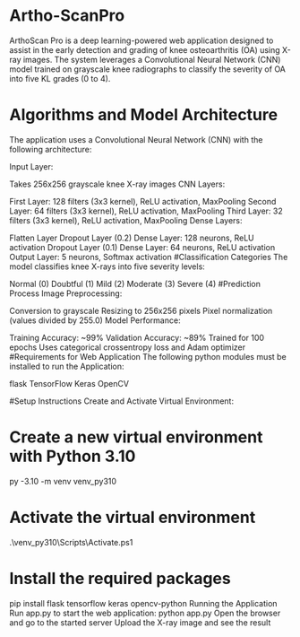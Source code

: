 # Artho-ScanPro
ArthoScan Pro is a deep learning-powered web application designed to assist in the early detection and grading of knee osteoarthritis (OA) using X-ray images. The system leverages a Convolutional Neural Network (CNN) model trained on grayscale knee radiographs to classify the severity of OA into five KL grades (0 to 4). 
# Algorithms and Model Architecture
The application uses a Convolutional Neural Network (CNN) with the following architecture:

Input Layer:

Takes 256x256 grayscale knee X-ray images
CNN Layers:

First Layer: 128 filters (3x3 kernel), ReLU activation, MaxPooling
Second Layer: 64 filters (3x3 kernel), ReLU activation, MaxPooling
Third Layer: 32 filters (3x3 kernel), ReLU activation, MaxPooling
Dense Layers:

Flatten Layer
Dropout Layer (0.2)
Dense Layer: 128 neurons, ReLU activation
Dropout Layer (0.1)
Dense Layer: 64 neurons, ReLU activation
Output Layer: 5 neurons, Softmax activation
#Classification Categories
The model classifies knee X-rays into five severity levels:

Normal (0)
Doubtful (1)
Mild (2)
Moderate (3)
Severe (4)
 #Prediction Process
 Image Preprocessing:

Conversion to grayscale
Resizing to 256x256 pixels
Pixel normalization (values divided by 255.0)
Model Performance:

Training Accuracy: ~99%
Validation Accuracy: ~89%
Trained for 100 epochs
Uses categorical crossentropy loss and Adam optimizer
#Requirements for Web Application
The following python modules must be installed to run the Application:

flask
TensorFlow
Keras
OpenCV

#Setup Instructions
Create and Activate Virtual Environment:
# Create a new virtual environment with Python 3.10
py -3.10 -m venv venv_py310

# Activate the virtual environment
.\venv_py310\Scripts\Activate.ps1

# Install the required packages
pip install flask tensorflow keras opencv-python
Running the Application
Run app.py to start the web application:
python app.py
Open the browser and go to the started server
Upload the X-ray image and see the result









